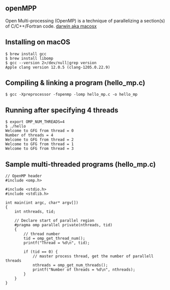 ## openMPP
Open Multi-processing (OpenMP) is a technique of parallelizing a section(s) of C/C++/Fortran code.
[darwin aka macosx](https://www.openmp.org)
## Installing on macOS
```
$ brew install gcc
$ brew install libomp
$ gcc --version 2>/dev/null|grep version
Apple clang version 12.0.5 (clang-1205.0.22.9)
```
## Compiling & linking a program (hello_mp.c)
```
$ gcc -Xpreprocessor -fopenmp -lomp hello_mp.c -o hello_mp
```
## Running after specifying 4 threads
```
$ export OMP_NUM_THREADS=4
$ ./hello
Welcome to GFG from thread = 0
Number of threads = 4
Welcome to GFG from thread = 2
Welcome to GFG from thread = 1
Welcome to GFG from thread = 3
```
## Sample multi-threaded programs (hello_mp.c)
```
// OpenMP header
#include <omp.h>

#include <stdio.h>
#include <stdlib.h>

int main(int argc, char* argv[])
{
    int nthreads, tid;

    // Declare start of parallel region
    #pragma omp parallel private(nthreads, tid)
    {
        // thread number
        tid = omp_get_thread_num();
        printf("Thread = %d\n", tid);

        if (tid == 0) {
            // master process thread, get the number of parallell threads
            nthreads = omp_get_num_threads();
            printf("Number of threads = %d\n", nthreads);
        }
    }
}
```
